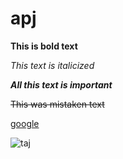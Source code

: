 # apj
**This is bold text**

*This text is italicized*

***All this text is important***

~~This was mistaken text~~

[google](https://www.google.com/search?channel=fs&client=ubuntu&q=google&shem=ssmd)

![taj](https://lh3.googleusercontent.com/W-cQB2yImSb0xUWQL5twLnbOW8xAhBFzIhsAKvxc00AI-qp4MUsjKXLi9M4fzMUu7w=s1200)
